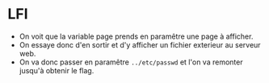 # LFI

- On voit que la variable page prends en paramêtre une page à afficher.
- On essaye donc d'en sortir et d'y afficher un fichier exterieur au serveur web.
- On va donc passer en paramêtre `../etc/passwd` et l'on va remonter jusqu'à obtenir le flag.